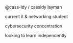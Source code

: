 @cass-idy / cassidy layman 

current it & networking student

cybersecurity concentration

looking to learn independently

